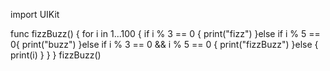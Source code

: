 import UIKit

func fizzBuzz() {
    for i in 1...100 {
        if i % 3 == 0 {
            print("fizz")
        }else if i % 5 == 0{
            print("buzz")
        }else if i % 3 == 0 && i % 5 == 0 {
            print("fizzBuzz")
        }else {
            print(i)
        }
    }
}
fizzBuzz()

